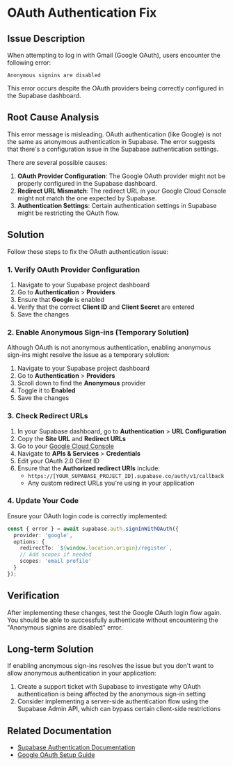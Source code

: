 # OAuth Authentication Fix

## Issue Description

When attempting to log in with Gmail (Google OAuth), users encounter the following error:

```
Anonymous signins are disabled
```

This error occurs despite the OAuth providers being correctly configured in the Supabase dashboard.

## Root Cause Analysis

This error message is misleading. OAuth authentication (like Google) is not the same as anonymous authentication in Supabase. The error suggests that there's a configuration issue in the Supabase authentication settings.

There are several possible causes:

1. **OAuth Provider Configuration**: The Google OAuth provider might not be properly configured in the Supabase dashboard.
2. **Redirect URL Mismatch**: The redirect URL in your Google Cloud Console might not match the one expected by Supabase.
3. **Authentication Settings**: Certain authentication settings in Supabase might be restricting the OAuth flow.

## Solution

Follow these steps to fix the OAuth authentication issue:

### 1. Verify OAuth Provider Configuration

1. Navigate to your Supabase project dashboard
2. Go to **Authentication** > **Providers**
3. Ensure that **Google** is enabled
4. Verify that the correct **Client ID** and **Client Secret** are entered
5. Save the changes

### 2. Enable Anonymous Sign-ins (Temporary Solution)

Although OAuth is not anonymous authentication, enabling anonymous sign-ins might resolve the issue as a temporary solution:

1. Navigate to your Supabase project dashboard
2. Go to **Authentication** > **Providers**
3. Scroll down to find the **Anonymous** provider
4. Toggle it to **Enabled**
5. Save the changes

### 3. Check Redirect URLs

1. In your Supabase dashboard, go to **Authentication** > **URL Configuration**
2. Copy the **Site URL** and **Redirect URLs**
3. Go to your [Google Cloud Console](https://console.cloud.google.com/)
4. Navigate to **APIs & Services** > **Credentials**
5. Edit your OAuth 2.0 Client ID
6. Ensure that the **Authorized redirect URIs** include:
   - `https://[YOUR_SUPABASE_PROJECT_ID].supabase.co/auth/v1/callback`
   - Any custom redirect URLs you're using in your application

### 4. Update Your Code

Ensure your OAuth login code is correctly implemented:

```typescript
const { error } = await supabase.auth.signInWithOAuth({
  provider: 'google',
  options: {
    redirectTo: `${window.location.origin}/register`,
    // Add scopes if needed
    scopes: 'email profile'
  }
});
```

## Verification

After implementing these changes, test the Google OAuth login flow again. You should be able to successfully authenticate without encountering the "Anonymous signins are disabled" error.

## Long-term Solution

If enabling anonymous sign-ins resolves the issue but you don't want to allow anonymous authentication in your application:

1. Create a support ticket with Supabase to investigate why OAuth authentication is being affected by the anonymous sign-in setting
2. Consider implementing a server-side authentication flow using the Supabase Admin API, which can bypass certain client-side restrictions

## Related Documentation

- [Supabase Authentication Documentation](https://supabase.com/docs/guides/auth)
- [Google OAuth Setup Guide](https://supabase.com/docs/guides/auth/social-login/auth-google)
